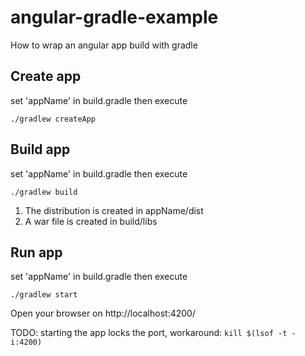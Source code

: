 # angular-gradle-example
How to wrap an angular app build with gradle

## Create app
set 'appName' in build.gradle then execute

`./gradlew createApp`

## Build app
set 'appName' in build.gradle then execute

`./gradlew build`

1. The distribution is created in appName/dist
2. A war file is created in build/libs

## Run app
set 'appName' in build.gradle then execute

`./gradlew start`

Open your browser on http://localhost:4200/

TODO: starting the app locks the port, workaround: `kill $(lsof -t -i:4200)`